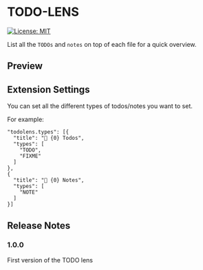 TODO-LENS
===

[![License: MIT](https://img.shields.io/badge/License-MIT-brightgreen.svg)](https://opensource.org/licenses/MIT)

List all the `TODOs` and `notes` on top of each file for a quick overview.

## Preview


## Extension Settings

You can set all the different types of todos/notes you want to set.

For example:
```
"todolens.types": [{
  "title": "📝 {0} Todos",
  "types": [
    "TODO",
    "FIXME"
  ]
},
{
  "title": "📝 {0} Notes",
  "types": [
    "NOTE"
  ]
}]
```

## Release Notes

### 1.0.0

First version of the TODO lens